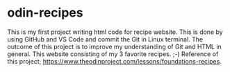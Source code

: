 # odin-recipes
This is my first project writing html code for recipe website. 
This is done by using GitHub and VS Code and commit the Git in Linux terminal.
The outcome of this project is to improve my understanding of Git and HTML in general.
This website consisting of my 3 favorite recipes. ;-)
Reference of this project; https://www.theodinproject.com/lessons/foundations-recipes.